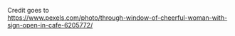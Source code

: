 Credit goes to  
https://www.pexels.com/photo/through-window-of-cheerful-woman-with-sign-open-in-cafe-6205772/